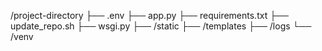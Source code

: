 /project-directory
    ├── .env
    ├── app.py
    ├── requirements.txt
    ├── update_repo.sh
    ├── wsgi.py
    ├── /static
    ├── /templates
    ├── /logs
    └── /venv